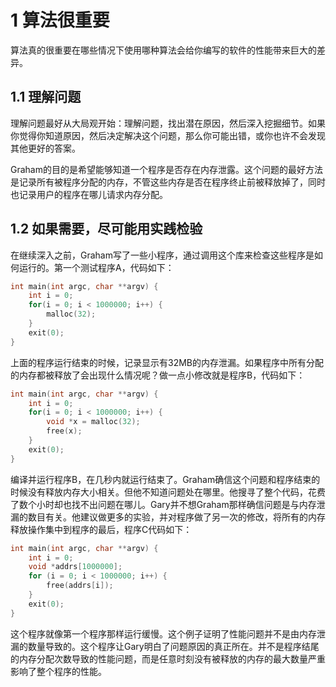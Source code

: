 # 1 算法很重要

算法真的很重要在哪些情况下使用哪种算法会给你编写的软件的性能带来巨大的差异。

## 1.1 理解问题

理解问题最好从大局观开始：理解问题，找出潜在原因，然后深入挖掘细节。如果你觉得你知道原因，然后决定解决这个问题，那么你可能出错，或你也许不会发现其他更好的答案。

Graham的目的是希望能够知道一个程序是否存在内存泄露。这个问题的最好方法是记录所有被程序分配的内存，不管这些内存是否在程序终止前被释放掉了，同时也记录用户的程序在哪儿请求内存分配。

## 1.2 如果需要，尽可能用实践检验

在继续深入之前，Graham写了一些小程序，通过调用这个库来检查这些程序是如何运行的。第一个测试程序A，代码如下：

```c
int main(int argc, char **argv) {
    int i = 0;
    for(i = 0; i < 1000000; i++) {
        malloc(32);
    }
    exit(0);
}
```

上面的程序运行结束的时候，记录显示有32MB的内存泄漏。如果程序中所有分配的内存都被释放了会出现什么情况呢？做一点小修改就是程序B，代码如下：

```c
int main(int argc, char **argv) {
    int i = 0;
    for(i = 0; i < 1000000; i++) {
        void *x = malloc(32);
        free(x);
    }
    exit(0);
}
```

编译并运行程序B，在几秒内就运行结束了。Graham确信这个问题和程序结束的时候没有释放内存大小相关。但他不知道问题处在哪里。他搜寻了整个代码，花费了数个小时却也找不出问题在哪儿。Gary并不想Graham那样确信问题是与内存泄漏的数目有关。他建议做更多的实验，并对程序做了另一次的修改，将所有的内存释放操作集中到程序的最后，程序C代码如下：

```c
int main(int argc, char **argv) {
    int i = 0;
    void *addrs[1000000];
    for (i = 0; i < 1000000; i++) {
        free(addrs[i]);
    }
    exit(0);
}
```

这个程序就像第一个程序那样运行缓慢。这个例子证明了性能问题并不是由内存泄漏的数量导致的。这个程序让Gary明白了问题原因的真正所在。并不是程序结尾的内存分配次数导致的性能问题，而是任意时刻没有被释放的内存的最大数量严重影响了整个程序的性能。